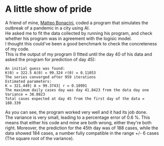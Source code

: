 # A little show of pride

A friend of mine, [Matteo Bonacini](https://github.com/P2-718na), coded a program that simulates the outbreak of a pandemic in a city using AI.<br>
He asked me to fit the data collected by running his program, and check whether his program was in agreement with the logisic model.<br>
I thought this could've been a good benchmark to check the concreteness of my code.<br>
This is the output of my program (I fitted until the day 40 of his data and asked the program for prediction of day 45):

	An initial guess was found:
	K(0) = 322.5 A(0) = 99.324 r(0) = 0.11053
	The series converged after 959 iterations
	Estimated parameters:
	K = 321.449| A = 99.3743| r = 0.10991
	The maximum daily cases day was day 41.8423 from the data day one
	Variance = 38.0823
	Total cases expected at day 45 from the first day of the data = 188.339


As you can see, the program worked very well and it had its job done.<br>
The variance is very small, leading to a percentage error of 0.6 %. This means that either his code and mine are both wrong, either they're both right. Moreover, the prediction for the 45th day was of 188 cases, while the data showed 184 cases, a number fully compatible in the range +/- 6 cases (The square root of the variance).
